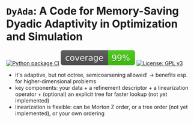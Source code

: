 # `DyAda`: A Code for Memory-Saving Dyadic Adaptivity in Optimization and Simulation
[![Python package CI](https://github.com/freifrauvonbleifrei/DyAda/actions/workflows/python-package.yml/badge.svg)](https://github.com/freifrauvonbleifrei/DyAda/actions/workflows/python-package.yml/)  ![Coverage](coverage.svg)  [![License: GPL v3](https://img.shields.io/badge/License-GPLv3-blue.svg)](https://www.gnu.org/licenses/gpl-3.0)

* it's adaptive, but not octree, semicoarsening allowed! -> benefits esp.
for higher-dimensional problems
* key components: your data + a refinement descriptor + a linearization
operator + (optional) an explicit tree for faster lookup (not yet implemented)
* linearization is flexible: can be Morton Z order, or a tree order (not yet implemented), or your own ordering


